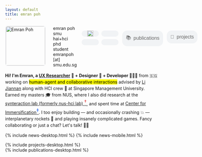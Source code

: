 ```yaml
---
layout: default
title: emran poh
---
```


<style>
@media (max-width: 768px) {
    .navbar {
        display: none;
    }
    .introduction .hello-text {
        display: none;
    }
    .introduction .mobile-hello-text {
        display: block;
    }
    .introduction .mobile-title {
        display: block;
        font-size: 1rem;
        font-weight: 600;
        margin-bottom: 0.5rem;
    }
    .projects-section {
        display: none;
    }
    .mobile-projects-section,
    .mobile-publications-section,
    .mobile-experience-section,
    .mobile-sections{
        display: block;
        width: 100%;
    }
    .introduction {
        width: 100%;
        overflow: hidden;
        margin-bottom: 1rem;
    }
    .mobile-projects-section h2,
    .mobile-publications-section h2,
    .mobile-experience-section h2 {
        margin-bottom: 0.5rem;
    }
    .profile-container {
        display: flex;
        align-items: flex-start;
        gap: 1rem;
        margin-bottom: 1rem;
    }
    .profile-info {
        display: flex;
        flex-direction: column;
        justify-content: space-between;
        height: 100%;
    }
    .profile-text {
        margin-bottom: auto;
    }
    .profile-name {
        font-size: 1.5rem;
        font-weight: 700;
        /* margin-bottom: 0.25rem; */
        text-transform: lowercase;
        /* letter-spacing: 0.05em; */
    }
    .profile-title {
        font-size: 0.875rem;
        color: #666;
        /* margin-bottom: 0.5rem; */
    }
    .profile-location{
        font-size: 0.875rem;
        color: #666;
        margin-bottom: 0.75rem;
    }
    .profile-email {
        font-size: 0.875rem;
        color: #666;
        margin-bottom: 0.25rem;
    }
    .profile-image {
        width: 120px;
        height: 120px;
        border-radius: 0.5rem;
        object-fit: cover;
        border: 2px solid #f3f4f6;
    }
    .header-icons {
        margin-top: auto;
        display: flex;
        flex-direction: row;
        /* gap: 0.25rem; */
    }
    .header-icons a {
        color: #000;
        text-decoration: none;
        display: flex;
        align-items: center;
        justify-content: center;
        width: 36px;
        height: 36px;
        /* background-color: #f3f4f6; */
        /* border-radius: 0.5rem; */
        /* transition: all 0.2s ease; */
        /* box-shadow: 0 1px 2px rgba(0, 0, 0, 0.05); */
    }
    .header-icons a:hover {
        color: #666;
        background-color: #e5e7eb;
        transform: translateY(-1px);
        box-shadow: 0 2px 4px rgba(0, 0, 0, 0.1);
    }
    .header-icons i {
        font-size: 1.1rem;
    }
    .desktop-buttons {
        display: none !important;
    }
    .mobile-buttons {
        display: flex !important;
    }
    .profile-content {
        display: flex;
        flex-direction: row;
        align-items: flex-start;
        gap: 1rem;
        width: 100%;
    }
    .publications-desktop {
        display: none !important;
    }
    .publications-section {
        display: none !important;
    }
    footer {
        margin-top: 2rem;
        padding: 1rem 0;
        border-top: 1px solid #eee;
        width: 100%;
    }
    .footer-links {
        display: flex;
        gap: 1rem;
        align-items: center;
        margin-bottom: 0.5rem;
    }
    .footer-links a {
        color: #666;
        text-decoration: none;
        transition: all 0.2s ease;
    }
    .footer-links a:hover {
        color: #333;
    }
    .powered-by-text {
        font-size: 0.875rem;
        color: #666;
        margin: 0;
    }
}

@media (min-width: 769px) {
    .mobile-projects-section,
    .mobile-publications-section,
    .mobile-experience-section {
        display: none;
    }
    .introduction .mobile-hello-text,
    .introduction .mobile-title {
        display: none;
    }
    .introduction {
        margin-top: 0.5rem;
        height: auto;
        min-height: 0;
    }
    .introduction .hello-text {
        font-size: 0.875rem;
        line-height: 1.5;
    }
    .profile-container {
        display: flex;
        align-items: flex-start;
        gap: 1rem;
        margin-bottom: 1rem;
    }
    .profile-info {
        display: flex;
        flex-direction: column;
        justify-content: space-between;
        height: 100%;
    }
    .profile-text {
        margin-bottom: auto;
    }
    .profile-image {
        width: 128px;
        height: 128px;
        border-radius: 0.5rem;
        object-fit: cover;
        border: 2px solid #f3f4f6;
    }
    .desktop-buttons {
        display: flex !important;
        height: 100%;
        align-items: stretch;
        gap: 1rem;
        margin-top: 0;
    }
    .desktop-icons-grid {
        display: grid;
        grid-template-columns: repeat(2, 1fr);
        grid-template-rows: repeat(2, 1fr);
        gap: 0.5rem;
        width: 120px;
        height: 100%;
    }
    .desktop-icons-grid a {
        display: flex;
        align-items: center;
        justify-content: center;
        background-color: #f1f3f5;
        border-radius: 1rem;
        height: 100%;
        color: #666;
        text-decoration: none;
        transition: all 0.2s ease;
    }
    .desktop-icons-grid a:hover {
        background-color: #e5e7eb;
        transform: translateY(-1px);
    }
    .desktop-icons-grid img {
        width: 1.25rem;
        height: 1.25rem;
    }
    .desktop-buttons button {
        flex: 1;
        background: none;
        border: none;
        color: #666;
        font-size: 1rem;
        cursor: pointer;
        padding: 0.75rem;
        display: flex;
        align-items: center;
        gap: 0.5rem;
        justify-content: center;
        background-color: #f1f3f5;
        border-radius: 1rem;
        height: 100%;
    }
    .mobile-buttons {
        display: none !important;
    }
    .profile-content {
        display: flex;
        flex-direction: row;
        align-items: flex-start;
        gap: 1.5rem;
        width: 100%;
    }
    .header-icons {
        display: none !important;
    }
    .mobile-only {
        display: none !important;
    }
    footer {
        position: static;
        width: 100%;
        background-color: #f8f9fa;
        padding: 1rem 0;
        border-top: 1px solid #eee;
        text-align: center;
    }
    .footer-links {
        display: flex;
        justify-content: center;
        gap: 1rem;
        align-items: center;
        margin-bottom: 0.5rem;
    }
    .footer-links a {
        color: #666;
        text-decoration: none;
        transition: all 0.2s ease;
    }
    .footer-links a:hover {
        color: #333;
    }
    .powered-by-text {
        font-size: 0.875rem;
        color: #666;
        margin: 0;
    }
}
</style>

<section class="w-full">
    <div class="h-64 mb-4 introduction">
        <div class="profile-container">
            <div class="profile-content">
                <img src="{{ '/assets/images/profile.jpg' | relative_url }}" alt="Emran Poh" class="profile-image">
                <div class="profile-info">
                    <div class="profile-text">
                        <div class="profile-name">emran poh</div>
                        <div class="profile-title">smu hai+hci phd student</div>
                        <!-- <div class="profile-location">currently at : 🇸🇬</div> -->
                        <div class="profile-email">emranpoh [at] smu.edu.sg</div>
                    </div>
                    <div class="header-icons mobile-only">
                        <a href="https://scholar.google.com/citations?user=wYcrORkAAAAJ&hl=en" target="_blank" title="Google Scholar"><img src="{{ '/assets/icons/scholar.svg' | relative_url }}" alt="Google Scholar" style="width: 1.1rem; height: 1.1rem;"></a>
                        <a href="https://github.com/emranpoh" target="_blank" title="GitHub"><i class="fab fa-github"></i></a>
                        <a href="https://www.linkedin.com/in/emranpoh/" target="_blank" title="LinkedIn"><i class="fab fa-linkedin"></i></a>
                        <a href="mailto:emranpoh@gmail.com" title="Email"><i class="fas fa-envelope"></i></a>
                    </div>
                </div>
            </div>
            <div class="desktop-buttons h-64" style="display: flex; gap: 0.75rem; margin-top: 1rem;height: 100%">
                <div class="desktop-icons-grid">
                    <a href="https://scholar.google.com/citations?user=wYcrORkAAAAJ&hl=en" target="_blank" title="Google Scholar">
                        <img src="{{ '/assets/icons/scholar.svg' | relative_url }}" alt="Google Scholar">
                    </a>
                    <a href="https://github.com/emranpoh" target="_blank" title="GitHub">
                        <i class="fab fa-github"></i>
                    </a>
                    <a href="https://www.linkedin.com/in/emranpoh/" target="_blank" title="LinkedIn">
                        <i class="fab fa-linkedin"></i>
                    </a>
                    <a href="mailto:emranpoh@gmail.com" title="Email">
                        <i class="fas fa-envelope"></i>
                    </a>
                </div>
                <button onclick="document.getElementById('publications').scrollIntoView({behavior: 'smooth'})" style="flex: 1; background: none; border: none; color: #666; font-size: 1rem; cursor: pointer; padding: 0.75rem; display: flex; align-items: center; gap: 0.5rem; justify-content: center; background-color: #f1f3f5; border-radius: 1rem;">
                    <span>📚</span>
                    <span>publications</span>
                </button>
                <button onclick="document.getElementById('projects').scrollIntoView({behavior: 'smooth'})" style="flex: 1; background: none; border: none; color: #666; font-size: 1rem; cursor: pointer; padding: 0.75rem; display: flex; align-items: center; gap: 0.5rem; justify-content: center; background-color: #f1f3f5; border-radius: 1rem;">
                    <span>🎨</span>
                    <span>projects</span>
                </button>
            </div>
        </div>
        <div class="mobile-buttons" style="display: flex; gap: 0.75rem; margin-bottom: 1rem;">
            <button onclick="document.getElementById('publications').scrollIntoView({behavior: 'smooth'})" style="flex: 1; background: none; border: none; color: #666; font-size: 1rem; cursor: pointer; padding: 0.75rem; display: flex; align-items: center; gap: 0.5rem; justify-content: center; background-color: #f1f3f5; border-radius: 1rem;">
                <span>📚</span>
                <span>publications</span>
            </button>
            <button onclick="document.getElementById('projects').scrollIntoView({behavior: 'smooth'})" style="flex: 1; background: none; border: none; color: #666; font-size: 1rem; cursor: pointer; padding: 0.75rem; display: flex; align-items: center; gap: 0.5rem; justify-content: center; background-color: #f1f3f5; border-radius: 1rem;">
                <span>🎨</span>
                <span>projects</span>
            </button>
        </div>
        <p class="hello-text"><b>Hi! I'm Emran, a <a href="{{ '/projects' | relative_url }}">UX Researcher</a> <span class="emoji">🧪</span> + Designer <span class="emoji">🎨</span> + Developer <span class="emoji">🧑🏻‍💻</span></b> from <span class="emoji">🇸🇬</span> working on <mark>human-agent and collaborative interactions</mark> advised by <a href="https://jchrisli.github.io/">Li Jiannan</a> along with HCI crew <span class="emoji">🥂</span> at Singapore Management University. Earned my masters <span class="emoji">🎓</span> from NUS, where I also did research at the <a href="https://synteraction.org/">synteraction lab (formerly nus-hci lab) <sup style="color: #dc2626; font-size: 1rem; position: relative;">†</sup></a>, and spent time at <a href="https://www.immersification.org/">Center for Immersification<sup style="color: #2563eb; font-size: 1rem; position: relative;">‡</sup></a>. I too enjoy building — and occasionally crashing <span class="emoji">💥</span> — interplanetary rockets <span class="emoji">🚀</span> and playing insanely complicated games. Fancy collaborating or just a chat? Let's talk! <span class="emoji">👋🏻</span></p>
        <p class="mobile-hello-text" style="font-size: 1rem; font-weight: 500;">
            <span style="font-weight: 400; color: #666;">[current + next]</span> i am a research engineer at <a href="https://smuhci.com/">SMU-HCI</a> + incoming phd student at smu hai-lab (sup. <a href="https://jchrisli.github.io/">Li Jiannan</a>)
        </p>
        <p class="mobile-hello-text" style="font-size: 1rem; font-weight: 500;">
            <span style="font-weight: 400; color: #666;">[research]</span> interested in <mark>how hci, ai, and creativity interact</mark>. i <mark>design computational tools</mark> that help novices develop domain expertise, particularly in creative domains.
        </p>
        <p class="mobile-hello-text" style="font-size: 1rem; font-weight: 500;">
        <span style="font-weight: 400; color: #666;">[past]</span> master in computing at <a href="https://synteraction.org/">synteraction lab (prev: nus-hci lab) <sup style="color: #dc2626; position: relative;">†</sup></a> (sup. <a href="https://shengdongzhao.com/">Zhao Shengdong</a>, <a href="https://hcitang.github.io/">Tony Tang</a>), research engineer at <a href="https://www.immersification.org/">Center for Immersification<sup style="color: #2563eb; position: relative;">‡</sup></a> (sup. <a href="https://www.singaporetech.edu.sg/directory/faculty/kyrin-liong-yushan">Kyrin Liong</a>), bsc computer science (1st class) at <a href="https://www.gla.ac.uk/schools/computing/">uni. of glasgow</a> (sup. <a href="https://www.singaporetech.edu.sg/directory/faculty/jeannie-lee">Jeannie Lee</a>)
        </p>
        <!-- <p class="mobile-hello-text" style="font-size: 1rem; font-weight: 500;">
            <span style="font-weight: 400; color: #666;">[other]</span> masters at <a href="https://synteraction.org/">synteraction lab (prev: nus-hci lab) <sup style="color: #dc2626; position: relative;">†</sup></a> and research engineer <a href="https://www.immersification.org/">center for immersification<sup style="color: #2563eb; position: relative;">‡</sup></a>
        </p> -->
    </div>
</section>

{% include news-desktop.html %}
{% include news-mobile.html %}

<section class="projects-section">
    {% include projects-desktop.html %}
</section>

<section class="publications-section">
    {% include publications-desktop.html %}
</section>

<section class="mobile-projects-section">
    {% include projects-mobile.html %}
    <div style="margin-top: 2rem;"></div>
    {% include publications-mobile.html %}
</section>